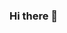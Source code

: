 ### Hi there 👋

<!--
**AhmetVARAN/AhmetVARAN** is a ✨ _special_ ✨ repository because its `README.md` (this file) appears on your GitHub profile.

Here are some ideas to get you started:

- 🔭 I’m interested in coding.
- 🌱 I’m currently learning JAVA Spring Framework and Spring Boot
![Github stats 1](https://github-readme-stats.vercel.app/api?username=AhmetVARAN&show_icons=true&theme=gradient) 
![Github stats 2](https://github-readme-stats.vercel.app/api?username=AhmetVARAN&show_icons=true&theme=radical)

-->
